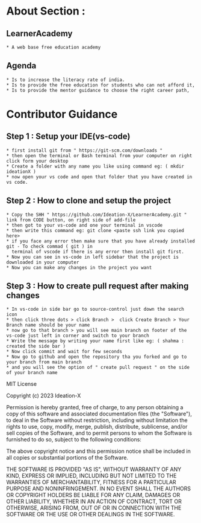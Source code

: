 # About Section :

## LearnerAcademy  
    * A web base free education academy

## Agenda
    * Is to increase the literacy rate of india.
    * Is to provide the free education for students who can not afford it, 
    * Is to provide the mentor guidance to choose the right career path,


# Contributor Guidance

## Step 1 : Setup your IDE(vs-code)
    * first install git from " https://git-scm.com/downloads "
    * then open the terminal or Bash terminal from your computer on right click form your desktop
    * Create a folder with any name you like using command eg: ( mkdir ideationX )
    * now open your vs code and open that folder that you have created in vs code.

## Step 2 : How to clone and setup the project   

    * Copy the SHH " https://github.com/Ideation-X/LearnerAcademy.git " link from CODE button, on right side of add-file
    * then got to your vs-code and one your terminal in vscode
    * then write this command eg: git clone <paste ssh link you copied here>
    * if you face any error then make sure that you have already installed git - To check commad ( git ) in 
      terminal of vscode if there is any error then install git first.
    * Now you can see in vs-code in left sidebar that the project is downloaded in your computer
    * Now you can make any changes in the project you want

## Step 3 : How to create pull request after making changes

    * In vs-code in side bar go to source-control just down the search icon 
    * then click three dots > click Branch >  click Create Branch > Your Branch name should be your name
    * now go to that branch > you will see main branch on footer of the vs-code just left in corner and switch to your branch
    * Write the message by writing your name first like eg: ( shahma : created the side bar )
    * Now click commit and wait for few seconds
    * Now go to github and open the repository tha you forked and go to your branch from main branch
    * and you will see the option of " create pull request " on the side of your branch name



MIT License

Copyright (c) 2023 Ideation-X

Permission is hereby granted, free of charge, to any person obtaining a copy
of this software and associated documentation files (the "Software"), to deal
in the Software without restriction, including without limitation the rights
to use, copy, modify, merge, publish, distribute, sublicense, and/or sell
copies of the Software, and to permit persons to whom the Software is
furnished to do so, subject to the following conditions:

The above copyright notice and this permission notice shall be included in all
copies or substantial portions of the Software.

THE SOFTWARE IS PROVIDED "AS IS", WITHOUT WARRANTY OF ANY KIND, EXPRESS OR
IMPLIED, INCLUDING BUT NOT LIMITED TO THE WARRANTIES OF MERCHANTABILITY,
FITNESS FOR A PARTICULAR PURPOSE AND NONINFRINGEMENT. IN NO EVENT SHALL THE
AUTHORS OR COPYRIGHT HOLDERS BE LIABLE FOR ANY CLAIM, DAMAGES OR OTHER
LIABILITY, WHETHER IN AN ACTION OF CONTRACT, TORT OR OTHERWISE, ARISING FROM,
OUT OF OR IN CONNECTION WITH THE SOFTWARE OR THE USE OR OTHER DEALINGS IN THE
SOFTWARE.
